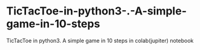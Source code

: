 # TicTacToe-in-python3-.-A-simple-game-in-10-steps
TicTacToe in python3. A simple game in 10 steps in colab(jupiter) notebook
